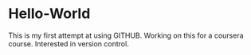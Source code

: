 # Hello-World
This is my first attempt at using GITHUB. Working on this for a coursera course. Interested in version control.
